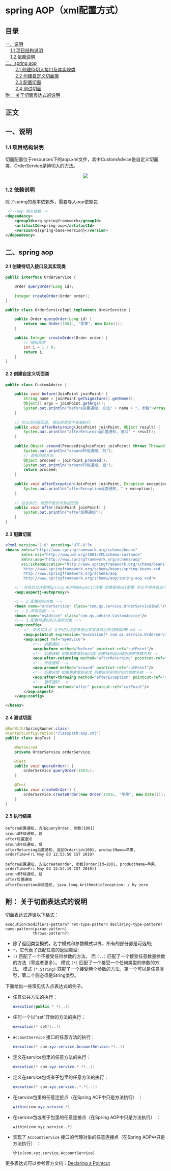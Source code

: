 # spring AOP（xml配置方式）

## 目录<br/>
<a href="#一说明">一、说明</a><br/>
&nbsp;&nbsp;&nbsp;&nbsp;<a href="#11-项目结构说明">1.1 项目结构说明</a><br/>
&nbsp;&nbsp;&nbsp;&nbsp;<a href="#12-依赖说明">1.2 依赖说明</a><br/>
<a href="#二spring-aop">二、spring aop</a><br/>
&nbsp;&nbsp;&nbsp;&nbsp;&nbsp;&nbsp;&nbsp;&nbsp;<a href="#21-创建待切入接口及其实现类">2.1 创建待切入接口及其实现类</a><br/>
&nbsp;&nbsp;&nbsp;&nbsp;&nbsp;&nbsp;&nbsp;&nbsp;<a href="#22-创建自定义切面类">2.2 创建自定义切面类</a><br/>
&nbsp;&nbsp;&nbsp;&nbsp;&nbsp;&nbsp;&nbsp;&nbsp;<a href="#23-配置切面">2.3 配置切面</a><br/>
&nbsp;&nbsp;&nbsp;&nbsp;&nbsp;&nbsp;&nbsp;&nbsp;<a href="#24-测试切面">2.4 测试切面</a><br/>
<a href="#附-关于切面表达式的说明">附： 关于切面表达式的说明</a><br/>
## 正文<br/>


## 一、说明

### 1.1 项目结构说明

切面配置位于resources下的aop.xml文件，其中CustomAdvice是自定义切面类，OrderService是待切入的方法。

<div align="center"> <img src="https://github.com/qshomewy/SpringNotes/blob/master/pictures/spring-aop.png"/> </div>



### 1.2 依赖说明

除了spring的基本依赖外，需要导入aop依赖包

```xml
 <!--aop 相关依赖-->
<dependency>
    <groupId>org.springframework</groupId>
    <artifactId>spring-aop</artifactId>
    <version>${spring-base-version}</version>
</dependency>
```



## 二、spring aop

#### 2.1 创建待切入接口及其实现类

```java
public interface OrderService {

	Order queryOrder(Long id);
	
	Integer createOrder(Order order);
}
```

```java
public class OrderServiceImpl implements OrderService {

	public Order queryOrder(Long id) {
		return new Order(1001L, "苹果", new Date());
	}

	public Integer createOrder(Order order) {
		// 模拟异常
		int i = 1 / 0;
		return i;
	}
}
```

#### 2.2 创建自定义切面类

```java
public class CustomAdvice {

	public void before(JoinPoint joinPoint) {
		String name = joinPoint.getSignature().getName();
		Object[] args = joinPoint.getArgs();
		System.out.println("before前置通知, 方法" + name + ", 参数"+Arrays.toString(args));
	}
	
	// 可以访问返回值, 抛出异常后不会被执行
	public void afterReturning(JoinPoint joinPoint, Object result) {
		System.out.println("afterReturning后置通知, 返回" + result);
	}
	
	public Object around(ProceedingJoinPoint joinPoint) throws Throwable {
		System.out.println("around环绕通知, 前");
        // 调用目标方法
		Object proceed = joinPoint.proceed();
        System.out.println("around环绕通知, 后");
        return proceed;
	}
	
	public void afterException(JoinPoint joinPoint, Exception exception) {
		System.out.println("afterException异常通知, " + exception);
	}
	
	// 总会执行，但是不能访问到返回值
	public void after(JoinPoint joinPoint) {
		System.out.println("after后置通知");
	}
}
```

#### 2.3 配置切面

```xml
<?xml version="1.0" encoding="UTF-8"?>
<beans xmlns="http://www.springframework.org/schema/beans"
       xmlns:xsi="http://www.w3.org/2001/XMLSchema-instance"
       xmlns:aop="http://www.springframework.org/schema/aop"
       xsi:schemaLocation="http://www.springframework.org/schema/beans
        http://www.springframework.org/schema/beans/spring-beans.xsd
        http://www.springframework.org/schema/aop
        http://www.springframework.org/schema/aop/spring-aop.xsd">

    <!--开启后允许使用Spring AOP的@AspectJ注解 如果是纯xml配置 可以不用开启这个声明-->
    <aop:aspectj-autoproxy/>

    <!-- 1.配置目标对象 -->
    <bean name="orderService" class="com.qs.service.OrderServiceImpl"/>
    <!-- 2.声明切面 -->
    <bean name="myAdvice" class="com.qs.advice.CustomAdvice"/>
    <!-- 3.配置将通知织入目标对象 -->
    <aop:config>
        <!--命名切入点 关于切入点更多表达式写法可以参见README.md-->
        <aop:pointcut expression="execution(* com.qs.service.OrderService.*(..))" id="cutPoint"/>
        <aop:aspect ref="myAdvice">
            <!-- 前置通知 -->
            <aop:before method="before" pointcut-ref="cutPoint"/>
            <!-- 后置通知 如果需要拿到返回值 则要指明返回值对应的参数名称-->
            <aop:after-returning method="afterReturning" pointcut-ref="cutPoint" returning="result"/>
            <!-- 环绕通知 -->
            <aop:around method="around" pointcut-ref="cutPoint"/>
            <!-- 后置异常 如果需要拿到异常 则要指明异常对应的参数名称 -->
            <aop:after-throwing method="afterException" pointcut-ref="cutPoint" throwing="exception"/>
            <!-- 最终通知 -->
            <aop:after method="after" pointcut-ref="cutPoint"/>
        </aop:aspect>
    </aop:config>

</beans>
```

#### 2.4 测试切面

```java
@RunWith(SpringRunner.class)
@ContextConfiguration("classpath:aop.xml")
public class AopTest {

	@Autowired
    private OrderService orderService;

    @Test
    public void queryOrder() {
 		orderService.queryOrder(1001L);
    }
  
    @Test
    public void createOrder() {
    	orderService.createOrder(new Order(1001L, "苹果", new Date()));
    }
}
```

#### 2.5 执行结果

```
before前置通知, 方法queryOrder, 参数[1001]
around环绕通知, 前
after后置通知
around环绕通知, 后
afterReturning后置通知, 返回Order(id=1001, productName=苹果, orderTime=Fri May 03 12:53:50 CST 2019)
```
```
before前置通知, 方法createOrder, 参数[Order(id=1001, productName=苹果, orderTime=Fri May 03 12:54:19 CST 2019)]
around环绕通知, 前
after后置通知
afterException异常通知, java.lang.ArithmeticException: / by zero
```

## 附： 关于切面表达式的说明

切面表达式遵循以下格式：

```shell
execution(modifiers-pattern? ret-type-pattern declaring-type-pattern?name-pattern(param-pattern)
            throws-pattern?)
```

- 除了返回类型模式，名字模式和参数模式以外，所有的部分都是可选的;
-  `*`，它代表了匹配任意的返回类型; 
- `()` 匹配了一个不接受任何参数的方法， 而 `(..)` 匹配了一个接受任意数量参数的方法（零或者更多）。 模式 `(*)` 匹配了一个接受一个任何类型的参数的方法。 模式 `(*,String)` 匹配了一个接受两个参数的方法，第一个可以是任意类型，第二个则必须是String类型。

下面给出一些常见切入点表达式的例子。

- 任意公共方法的执行：

  ```java
  execution(public * *(..))
  ```

- 任何一个以“set”开始的方法的执行：

  ```java
  execution(* set*(..))
  ```

- `AccountService` 接口的任意方法的执行：

  ```java
  execution(* com.xyz.service.AccountService.*(..))
  ```

- 定义在service包里的任意方法的执行：

  ```java
  execution(* com.xyz.service.*.*(..))
  ```

- 定义在service包或者子包里的任意方法的执行：

  ```java
  execution(* com.xyz.service..*.*(..))
  ```

- 在service包里的任意连接点（在Spring AOP中只是方法执行） ：

  ```java
  within(com.xyz.service.*)
  ```

- 在service包或者子包里的任意连接点（在Spring AOP中只是方法执行） ：

  ```
  within(com.xyz.service..*)
  ```

- 实现了 `AccountService` 接口的代理对象的任意连接点（在Spring AOP中只是方法执行） ：

  ```
  this(com.xyz.service.AccountService)
  ```

更多表达式可以参考官方文档：[Declaring a Pointcut](https://docs.spring.io/spring/docs/5.1.3.RELEASE/spring-framework-reference/core.html#aop-pointcuts)